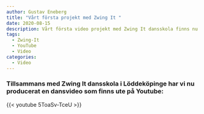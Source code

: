 ```yaml
---
author: Gustav Eneberg
title: "Vårt första projekt med Zwing It "
date: 2020-08-15
description: Vårt första video projekt med Zwing It dansskola finns nu ute på YouTube!
tags:
  - Zwing-It
  - YouTube
  - Video
categories:
  - Video
---
```


### Tillsammans med Zwing It dansskola i Löddeköpinge har vi nu producerat en dansvideo som finns ute på Youtube:

{{< youtube 5ToaSv-TceU >}}
